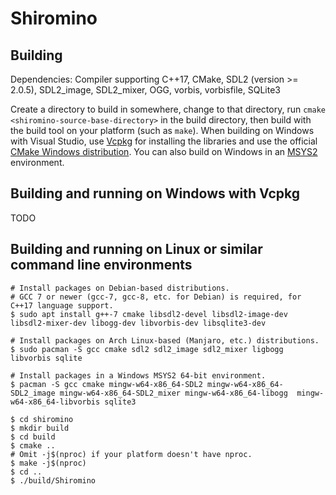 # Shiromino

## Building
Dependencies: Compiler supporting C++17, CMake, SDL2 (version >= 2.0.5), SDL2_image, SDL2_mixer, OGG,
vorbis, vorbisfile, SQLite3

Create a directory to build in somewhere, change to that directory, run `cmake
<shiromino-source-base-directory>` in the build directory, then build with the
build tool on your platform (such as `make`). When building on Windows with
Visual Studio, use [Vcpkg](https://github.com/Microsoft/vcpkg) for installing
the libraries and use the official [CMake Windows
distribution](https://cmake.org/download/). You can also build on Windows in an
[MSYS2](https://www.msys2.org/) environment.

## Building and running on Windows with Vcpkg
TODO

## Building and running on Linux or similar command line environments
```shell
# Install packages on Debian-based distributions.
# GCC 7 or newer (gcc-7, gcc-8, etc. for Debian) is required, for C++17 language support.
$ sudo apt install g++-7 cmake libsdl2-devel libsdl2-image-dev libsdl2-mixer-dev libogg-dev libvorbis-dev libsqlite3-dev

# Install packages on Arch Linux-based (Manjaro, etc.) distributions.
$ sudo pacman -S gcc cmake sdl2 sdl2_image sdl2_mixer ligbogg libvorbis sqlite

# Install packages in a Windows MSYS2 64-bit environment.
$ pacman -S gcc cmake mingw-w64-x86_64-SDL2 mingw-w64-x86_64-SDL2_image mingw-w64-x86_64-SDL2_mixer mingw-w64-x86_64-libogg  mingw-w64-x86_64-libvorbis sqlite3

$ cd shiromino
$ mkdir build
$ cd build
$ cmake ..
# Omit -j$(nproc) if your platform doesn't have nproc.
$ make -j$(nproc)
$ cd ..
$ ./build/Shiromino
```
